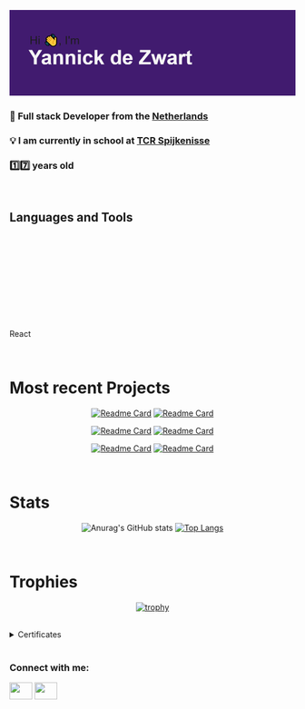 [![MasterHead](img/download.png)]((https://github.com/YannickdeZwart))


<h3>📖 Full stack Developer from the <a href="https://en.wikipedia.org/wiki/Netherlands" target="blank">Netherlands</a></h3>

<h3>💡 I am currently in school at <a href="https://www.techniekcollegerotterdam.nl/locatie/sportlaan-15" target="blank">TCR Spijkenisse</a></h3>

<h3>1️⃣7️⃣ years old</h2>

<br />

<h2>Languages and Tools</h2>

<div>
  
  <svg src="img/react-1.svg"></svg> 
  <p>React</p>
  
</div>



<br />

<h1>Most recent Projects</h1>

<div align="center"> 
  
[![Readme Card](https://github-readme-stats.vercel.app/api/pin/?username=YannickdeZwart&repo=SudokuSolver)](https://github.com/anuraghazra/github-readme-stats) [![Readme Card](https://github-readme-stats.vercel.app/api/pin/?username=YannickdeZwart&repo=SudokuSolver)](https://github.com/anuraghazra/github-readme-stats)

[![Readme Card](https://github-readme-stats.vercel.app/api/pin/?username=YannickdeZwart&repo=TicTacToe-AI)](https://github.com/anuraghazra/github-readme-stats) [![Readme Card](https://github-readme-stats.vercel.app/api/pin/?username=YannickdeZwart&repo=TicTacToe-AI)](https://github.com/anuraghazra/github-readme-stats)

[![Readme Card](https://github-readme-stats.vercel.app/api/pin/?username=YannickdeZwart&repo=Wordle)](https://github.com/anuraghazra/github-readme-stats) [![Readme Card](https://github-readme-stats.vercel.app/api/pin/?username=YannickdeZwart&repo=Wordle)](https://github.com/anuraghazra/github-readme-stats) 

</div> 

<br />

<h1>Stats</h1>

<div align="center">
  
![Anurag's GitHub stats](https://github-readme-stats.vercel.app/api?username=YannickdeZwart&hide=issues) [![Top Langs](https://github-readme-stats.vercel.app/api/top-langs/?username=anuraghazra&layout=compact)](https://github.com/anuraghazra/github-readme-stats)
  
</div>  

<br />

<h1>Trophies</h1>

<div align="center">

[![trophy](https://github-profile-trophy.vercel.app/?username=YannickdeZwart)](https://github.com/ryo-ma/github-profile-trophy)

</div>  
  
<br />

<details>
<summary>Certificates</summary>
  <a href="#" target="blank">None</a> <br />
  <a href="#" target="blank">None</a> <br />
</details>

<br />

<h3 align="left">Connect with me:</h3>
<p align="left">
  <a href="https://www.linkedin.com/in/yannick-dezwart-a3a11a177/" target="blank"><img align="center" src="https://cdn.jsdelivr.net/npm/simple-icons@3.0.1/icons/linkedin.svg" alt="" height="30" width="40" /></a>
  <a href="https://www.instagram.com/ig.yannick/" target="blank"><img align="center" src="https://cdn.jsdelivr.net/npm/simple-icons@3.0.1/icons/instagram.svg" alt="" height="30" width="40" /></a>
</p>

<br />
